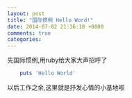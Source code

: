 ```yaml
---
layout: post
title: "国际惯例 Hello Word!"
date: 2014-07-02 21:36:18 +0800
comments: true
categories: 
---
```


先国际惯例,用ruby给大家大声招呼了
```ruby
	puts 'Hello World'
```

以后工作之余,这里就是抒发心情的小基地啦